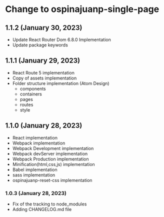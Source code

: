 # Change to ospinajuanp-single-page

## 1.1.2 (January 30, 2023)

* Update React Router Dom 6.8.0 Implementation
* Update package keywords

## 1.1.1 (January 29, 2023)

* React Route 5 implementation
* Copy of assets implementation
* Folder structure implementation (Atom Design)
    - components 
    - containers 
    - pages 
    - routes
    - style

## 1.1.0 (January 28, 2023)

* React implementation
* Webpack implementation
* Webpack Development implementation
* Webpack devServer implementation
* Webpack Production implementation
* Minification(html,css,js) implementation
* Babel implementation
* sass implementation
* ospinajuanp-reset-css implementation

### 1.0.3 (January 28, 2023)

* Fix of the tracking to node_modules
* Adding CHANGELOG.md file